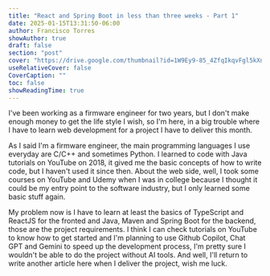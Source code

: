```yaml
---
title: "React and Spring Boot in less than three weeks - Part 1"
date: 2025-01-15T13:31:50-06:00
author: Francisco Torres
showAuthor: true
draft: false
section: "post"
cover: "https://drive.google.com/thumbnail?id=1W9Ey9-85_4ZfqIkqvFgl5kXnDNqk0XY1&sz=w1920-h1080"
useRelativeCover: false
CoverCaption: ""
toc: false
showReadingTime: true
---
```


I've been working as a firmware engineer for two years, but I don't make enough money to get the life style I wish, so I'm here, in a big trouble where I have to learn web development for a project I have to deliver this month.

As I said I'm a firmware engineer, the main programming languages I use everyday are C/C++ and sometimes Python. I learned to code with Java tutorials on YouTube on 2018, it gived me the basic concepts of how to write code, but I haven't used it since then. About the web side, well, I took some courses on YouTube and Udemy when I was in college because I thought it could be my entry point to the software industry, but I only learned some basic stuff again.

My problem now is I have to learn at least the basics of TypeScript and ReactJS for the fronted and Java, Maven and Spring Boot for the backend, those are the project requirements. I think I can check tutorials on YouTube to know how to get started and I'm planning to use Github Copilot, Chat GPT and Gemini to speed up the development process, I'm pretty sure I wouldn't be able to do the project without AI tools. And well, I'll return to write another article here when I deliver the project, wish me luck.
